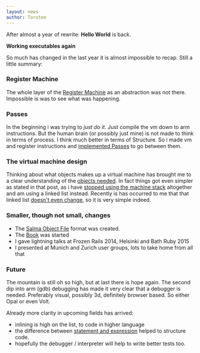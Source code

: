 ```yaml
---
layout: news
author: Torsten
---
```


After almost a year of rewrite: **Hello World** is back.

**Working executables again**

So much has changed in the last year it is almost impossible to recap.
Still a little summary:

### Register Machine

The whole layer of the [Register Machine](/2014/09/30/a-better-register-machine.html) as an
abstraction was not there. Impossible is was to see what was happening.

### Passes

In the beginning i was trying to *just do it*. Just compile the vm down to arm instructions.
But the human brain (or possibly just mine) is not made to think in terms of process.
I think much better in terms of Structure. So i made vm and register instructions and
[implemented Passes](/2014/07/05/layers-vs-passes.html) to go between them.

### The virtual machine design

Thinking about what objects makes up a virtual machine has brought me to a clear understanding
of the [objects needed](/2014/09/12/register-allocation-reviewed.html).
In fact things got even simpler as stated in that post, as i have
[stopped using the machine stack](/2014/06/27/an-exceptional-thought.html)
altogether and am using a linked list instead.
Recently is has occurred to me that that linked list
[doesn't even change](/06/20/the-static-call-chain.html), so it is very simple indeed.

### Smaller, though not small, changes

- The [Salma Object File](/2014/08/19/object-storage.html) format was created.
- The [Book](http://dancinglightning.gitbooks.io/the-object-machine/content/) was started
- I gave lightning talks at Frozen Rails 2014, Helsinki and Bath Ruby 2015
- I presented at Munich and Zurich user groups, lots to take home from all that

### Future

The mountain is still oh so high, but at last there is hope again. The second dip into arm
(gdb) debugging has made it very clear that a debugger is needed. Preferably visual, possibly 3d,
definitely browser based. So either Opal or even Volt.

Already more clarity in upcoming fields has arrived:

- inlining is high on the list, to code in higher language
- the difference between [statement and expression](/2015/05/20/expression-is-slot.html) helped
  to structure code.
- hopefully the debugger / interpreter will help to write better tests too.
